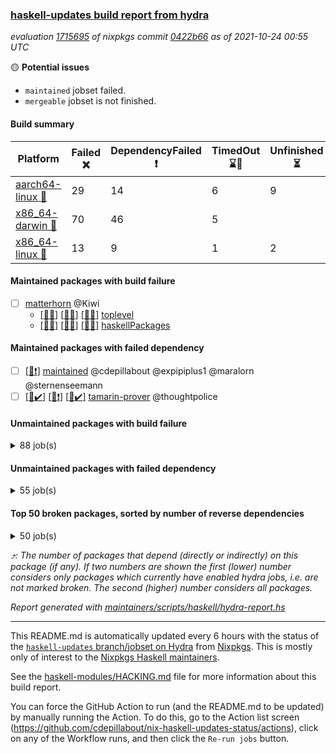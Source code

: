 ### [haskell-updates build report from hydra](https://hydra.nixos.org/jobset/nixpkgs/haskell-updates)
*evaluation [1715695](https://hydra.nixos.org/eval/1715695) of nixpkgs commit [0422b66](https://github.com/NixOS/nixpkgs/commits/0422b663d23ce378323eff26815467c6d6c68540) as of 2021-10-24 00:55 UTC*

:yellow_circle: **Potential issues**
  * `maintained` jobset failed.
  * `mergeable` jobset is not finished.

#### Build summary

 | Platform | Failed :x: | DependencyFailed :heavy_exclamation_mark: | TimedOut :hourglass::no_entry_sign: | Unfinished :hourglass_flowing_sand: | Success :heavy_check_mark: | 
 | --- | --- | --- | --- | --- | --- | 
 | [aarch64-linux :iphone:](https://hydra.nixos.org/eval/1715695?filter=.aarch64-linux) | 29 | 14 | 6 | 9 | 7040 | 
 | [x86_64-darwin :apple:](https://hydra.nixos.org/eval/1715695?filter=.x86_64-darwin) | 70 | 46 | 5 |  | 6931 | 
 | [x86_64-linux :penguin:](https://hydra.nixos.org/eval/1715695?filter=.x86_64-linux) | 13 | 9 | 1 | 2 | 7120 | 
#### Maintained packages with build failure
- [ ] [matterhorn](https://hydra.nixos.org/eval/1715695?filter=matterhorn) @Kiwi
  - [[:iphone::x:]](https://hydra.nixos.org/build/156537792) [[:apple::x:]](https://hydra.nixos.org/build/156535524) [[:penguin::x:]](https://hydra.nixos.org/build/156532480) [toplevel](https://hydra.nixos.org/eval/1715695?filter=matterhorn)
  - [[:iphone::x:]](https://hydra.nixos.org/build/156536821) [[:apple::x:]](https://hydra.nixos.org/build/156532069) [[:penguin::x:]](https://hydra.nixos.org/build/156537816) [haskellPackages](https://hydra.nixos.org/eval/1715695?filter=haskellPackages.matterhorn)
#### Maintained packages with failed dependency
- [ ] [[:penguin::heavy_exclamation_mark:]](https://hydra.nixos.org/build/156558308) [maintained](https://hydra.nixos.org/eval/1715695?filter=maintained) @cdepillabout @expipiplus1 @maralorn @sternenseemann
- [ ] [[:iphone::heavy_check_mark:]](https://hydra.nixos.org/build/156536715) [[:apple::heavy_exclamation_mark:]](https://hydra.nixos.org/build/156534343) [[:penguin::heavy_check_mark:]](https://hydra.nixos.org/build/156530011) [tamarin-prover](https://hydra.nixos.org/eval/1715695?filter=tamarin-prover) @thoughtpolice
#### Unmaintained packages with build failure
<details><summary>88 job(s) </summary>

- [ ] [[:iphone::heavy_check_mark:]](https://hydra.nixos.org/build/156364306) [[:apple::x:]](https://hydra.nixos.org/build/156356971) [[:penguin::heavy_check_mark:]](https://hydra.nixos.org/build/156356859) [haskellPackages.sdp](https://hydra.nixos.org/eval/1715695?filter=haskellPackages.sdp)  :arrow_heading_up: 9 | 9
- [ ] [[:iphone::heavy_check_mark:]](https://hydra.nixos.org/build/156531389) [[:apple::x:]](https://hydra.nixos.org/build/156533011) [[:penguin::heavy_check_mark:]](https://hydra.nixos.org/build/156533668) [haskellPackages.junit-xml](https://hydra.nixos.org/eval/1715695?filter=haskellPackages.junit-xml)  :arrow_heading_up: 7 | 11
- [ ] [[:iphone::heavy_check_mark:]](https://hydra.nixos.org/build/156534170) [[:apple::x:]](https://hydra.nixos.org/build/156531592) [[:penguin::heavy_check_mark:]](https://hydra.nixos.org/build/156536200) [haskellPackages.thyme](https://hydra.nixos.org/eval/1715695?filter=haskellPackages.thyme)  :arrow_heading_up: 6 | 15
- [ ] [[:iphone::x:]](https://hydra.nixos.org/build/156529959) [[:apple::heavy_check_mark:]](https://hydra.nixos.org/build/156529540) [[:penguin::heavy_check_mark:]](https://hydra.nixos.org/build/156531154) [haskellPackages.libBF](https://hydra.nixos.org/eval/1715695?filter=haskellPackages.libBF)  :arrow_heading_up: 4 | 20
- [ ] [[:iphone::heavy_check_mark:]](https://hydra.nixos.org/build/156534436) [[:apple::x:]](https://hydra.nixos.org/build/156527853) [[:penguin::heavy_check_mark:]](https://hydra.nixos.org/build/156530906) [haskellPackages.exinst](https://hydra.nixos.org/eval/1715695?filter=haskellPackages.exinst)  :arrow_heading_up: 4 | 6
- [ ] [[:iphone::x:]](https://hydra.nixos.org/build/156531375) [[:apple::heavy_check_mark:]](https://hydra.nixos.org/build/156536695) [[:penguin::heavy_check_mark:]](https://hydra.nixos.org/build/156535376) [haskellPackages.ptr-poker](https://hydra.nixos.org/eval/1715695?filter=haskellPackages.ptr-poker)  :arrow_heading_up: 3 | 4
- [ ] [[:iphone::heavy_check_mark:]](https://hydra.nixos.org/build/156529680) [[:apple::heavy_check_mark:]](https://hydra.nixos.org/build/156530968) [[:penguin::x:]](https://hydra.nixos.org/build/156529420) [haskellPackages.invertible](https://hydra.nixos.org/eval/1715695?filter=haskellPackages.invertible)  :arrow_heading_up: 2 | 5
- [ ] [[:iphone::x:]](https://hydra.nixos.org/build/156539289) [[:apple::heavy_check_mark:]](https://hydra.nixos.org/build/156538127) [[:penguin::heavy_check_mark:]](https://hydra.nixos.org/build/156535141) [haskellPackages.OrderedBits](https://hydra.nixos.org/eval/1715695?filter=haskellPackages.OrderedBits)  :arrow_heading_up: 1 | 36
- [ ] [[:iphone::x:]](https://hydra.nixos.org/build/156531184) [[:apple::x:]](https://hydra.nixos.org/build/156537391) [[:penguin::x:]](https://hydra.nixos.org/build/156536566) [haskellPackages.extensible](https://hydra.nixos.org/eval/1715695?filter=haskellPackages.extensible)  :arrow_heading_up: 1 | 12
- [ ] [[:iphone::x:]](https://hydra.nixos.org/build/156538188) [[:apple::heavy_check_mark:]](https://hydra.nixos.org/build/156537329) [[:penguin::heavy_check_mark:]](https://hydra.nixos.org/build/156536103) [haskellPackages.type-natural](https://hydra.nixos.org/eval/1715695?filter=haskellPackages.type-natural)  :arrow_heading_up: 1 | 4
- [ ] [[:iphone::x:]](https://hydra.nixos.org/build/155241261) [[:apple::heavy_check_mark:]](https://hydra.nixos.org/build/155726085) [[:penguin::heavy_check_mark:]](https://hydra.nixos.org/build/155238846) [haskellPackages.long-double](https://hydra.nixos.org/eval/1715695?filter=haskellPackages.long-double)  :arrow_heading_up: 1 | 2
- [ ] [[:iphone::x:]](https://hydra.nixos.org/build/155248867) [[:apple::x:]](https://hydra.nixos.org/build/155720190) [[:penguin::heavy_check_mark:]](https://hydra.nixos.org/build/155230089) [haskellPackages.easytensor](https://hydra.nixos.org/eval/1715695?filter=haskellPackages.easytensor)  :arrow_heading_up: 1 | 1
- [ ] [[:iphone::heavy_check_mark:]](https://hydra.nixos.org/build/156535055) [[:apple::x:]](https://hydra.nixos.org/build/156537115) [[:penguin::heavy_check_mark:]](https://hydra.nixos.org/build/156533288) [haskellPackages.gi-gdkx11](https://hydra.nixos.org/eval/1715695?filter=haskellPackages.gi-gdkx11)  :arrow_heading_up: 1 | 1
- [ ] [[:iphone::heavy_check_mark:]](https://hydra.nixos.org/build/155245335) [[:apple::x:]](https://hydra.nixos.org/build/155724324) [[:penguin::heavy_check_mark:]](https://hydra.nixos.org/build/155232135) [haskellPackages.keep-alive](https://hydra.nixos.org/eval/1715695?filter=haskellPackages.keep-alive)  :arrow_heading_up: 1 | 1
- [ ] [[:iphone::x:]](https://hydra.nixos.org/build/156533178) [[:apple::x:]](https://hydra.nixos.org/build/156535474) [[:penguin::x:]](https://hydra.nixos.org/build/156528977) [haskellPackages.libyaml-streamly](https://hydra.nixos.org/eval/1715695?filter=haskellPackages.libyaml-streamly)  :arrow_heading_up: 1 | 1
- [ ] [[:iphone::heavy_check_mark:]](https://hydra.nixos.org/build/156539400) [[:apple::x:]](https://hydra.nixos.org/build/156536240) [[:penguin::heavy_check_mark:]](https://hydra.nixos.org/build/156536254) [haskellPackages.loc](https://hydra.nixos.org/eval/1715695?filter=haskellPackages.loc)  :arrow_heading_up: 1 | 1
- [ ] [[:iphone::x:]](https://hydra.nixos.org/build/155231800) [[:apple::heavy_check_mark:]](https://hydra.nixos.org/build/155720090) [[:penguin::heavy_check_mark:]](https://hydra.nixos.org/build/155246060) [haskellPackages.nlopt-haskell](https://hydra.nixos.org/eval/1715695?filter=haskellPackages.nlopt-haskell)  :arrow_heading_up: 1 | 1
- [ ] [[:iphone::heavy_check_mark:]](https://hydra.nixos.org/build/156536164) [[:apple::x:]](https://hydra.nixos.org/build/156528372) [[:penguin::heavy_check_mark:]](https://hydra.nixos.org/build/156532278) [haskellPackages.opencv](https://hydra.nixos.org/eval/1715695?filter=haskellPackages.opencv)  :arrow_heading_up: 1 | 1
- [ ] [[:iphone::x:]](https://hydra.nixos.org/build/156528527) [[:apple::x:]](https://hydra.nixos.org/build/156534477) [[:penguin::x:]](https://hydra.nixos.org/build/156532216) [haskellPackages.persistent-postgresql-streaming](https://hydra.nixos.org/eval/1715695?filter=haskellPackages.persistent-postgresql-streaming)  :arrow_heading_up: 1 | 1
- [ ] [[:iphone::heavy_check_mark:]](https://hydra.nixos.org/build/156534083) [[:apple::x:]](https://hydra.nixos.org/build/156531277) [[:penguin::heavy_check_mark:]](https://hydra.nixos.org/build/156531846) [haskellPackages.sequence-formats](https://hydra.nixos.org/eval/1715695?filter=haskellPackages.sequence-formats)  :arrow_heading_up: 1 | 1
- [ ] [[:iphone::x:]](https://hydra.nixos.org/build/155229836) [[:apple::heavy_check_mark:]](https://hydra.nixos.org/build/155724945) [[:penguin::heavy_check_mark:]](https://hydra.nixos.org/build/155238806) [haskellPackages.unicode-properties](https://hydra.nixos.org/eval/1715695?filter=haskellPackages.unicode-properties)  :arrow_heading_up: 1 | 1
- [ ] [[:iphone::x:]](https://hydra.nixos.org/build/156536874) [[:apple::heavy_check_mark:]](https://hydra.nixos.org/build/156531595) [[:penguin::heavy_check_mark:]](https://hydra.nixos.org/build/156536750) [haskellPackages.accelerate-llvm](https://hydra.nixos.org/eval/1715695?filter=haskellPackages.accelerate-llvm)  :arrow_heading_up: 0 | 8
- [ ] [[:iphone::x:]](https://hydra.nixos.org/build/155230769) [[:apple::heavy_check_mark:]](https://hydra.nixos.org/build/155721834) [[:penguin::heavy_check_mark:]](https://hydra.nixos.org/build/155235567) [haskellPackages.freetype2](https://hydra.nixos.org/eval/1715695?filter=haskellPackages.freetype2)  :arrow_heading_up: 0 | 7
- [ ] [[:iphone::heavy_check_mark:]](https://hydra.nixos.org/build/156535027) [[:apple::x:]](https://hydra.nixos.org/build/156533375) [[:penguin::heavy_check_mark:]](https://hydra.nixos.org/build/156529159) [haskellPackages.pipes-zlib](https://hydra.nixos.org/eval/1715695?filter=haskellPackages.pipes-zlib)  :arrow_heading_up: 0 | 6
- [ ] [[:iphone::heavy_check_mark:]](https://hydra.nixos.org/build/155237789) [[:apple::x:]](https://hydra.nixos.org/build/155720925) [[:penguin::heavy_check_mark:]](https://hydra.nixos.org/build/155241391) [haskellPackages.hmidi](https://hydra.nixos.org/eval/1715695?filter=haskellPackages.hmidi)  :arrow_heading_up: 0 | 4
- [ ] [[:iphone::heavy_check_mark:]](https://hydra.nixos.org/build/156539727) [[:apple::x:]](https://hydra.nixos.org/build/156529737) [[:penguin::heavy_check_mark:]](https://hydra.nixos.org/build/156536283) [haskellPackages.zip](https://hydra.nixos.org/eval/1715695?filter=haskellPackages.zip)  :arrow_heading_up: 0 | 4
- [ ] [[:iphone::heavy_check_mark:]](https://hydra.nixos.org/build/156535514) [[:apple::x:]](https://hydra.nixos.org/build/156537820) [[:penguin::heavy_check_mark:]](https://hydra.nixos.org/build/156533849) [haskellPackages.caster](https://hydra.nixos.org/eval/1715695?filter=haskellPackages.caster)  :arrow_heading_up: 0 | 2
- [ ] [[:iphone::heavy_check_mark:]](https://hydra.nixos.org/build/156527868) [[:apple::x:]](https://hydra.nixos.org/build/156530356) [[:penguin::heavy_check_mark:]](https://hydra.nixos.org/build/156528626) [haskellPackages.posix-socket](https://hydra.nixos.org/eval/1715695?filter=haskellPackages.posix-socket)  :arrow_heading_up: 0 | 2
- [ ] [[:iphone::x:]](https://hydra.nixos.org/build/156535174) [[:apple::x:]](https://hydra.nixos.org/build/156532061) [[:penguin::heavy_check_mark:]](https://hydra.nixos.org/build/156535762) [haskellPackages.quic](https://hydra.nixos.org/eval/1715695?filter=haskellPackages.quic)  :arrow_heading_up: 0 | 2
- [ ] [[:iphone::heavy_check_mark:]](https://hydra.nixos.org/build/155236516) [[:apple::x:]](https://hydra.nixos.org/build/155723217) [[:penguin::heavy_check_mark:]](https://hydra.nixos.org/build/155231083) [haskellPackages.hamid](https://hydra.nixos.org/eval/1715695?filter=haskellPackages.hamid)  :arrow_heading_up: 0 | 1
- [ ] [[:iphone::heavy_check_mark:]](https://hydra.nixos.org/build/156532649) [[:apple::x:]](https://hydra.nixos.org/build/156528852) [[:penguin::x:]](https://hydra.nixos.org/build/156532028) [haskellPackages.hashes](https://hydra.nixos.org/eval/1715695?filter=haskellPackages.hashes)  :arrow_heading_up: 0 | 1
- [ ] [[:iphone::heavy_check_mark:]](https://hydra.nixos.org/build/156538138) [[:apple::x:]](https://hydra.nixos.org/build/156528726) [[:penguin::heavy_check_mark:]](https://hydra.nixos.org/build/156529675) [haskellPackages.hmatrix-morpheus](https://hydra.nixos.org/eval/1715695?filter=haskellPackages.hmatrix-morpheus)  :arrow_heading_up: 0 | 1
- [ ] [[:iphone::heavy_check_mark:]](https://hydra.nixos.org/build/155245083) [[:apple::x:]](https://hydra.nixos.org/build/155722854) [[:penguin::heavy_check_mark:]](https://hydra.nixos.org/build/155245253) [haskellPackages.huckleberry](https://hydra.nixos.org/eval/1715695?filter=haskellPackages.huckleberry)  :arrow_heading_up: 0 | 1
- [ ] [[:iphone::x:]](https://hydra.nixos.org/build/155233986) [[:apple::heavy_check_mark:]](https://hydra.nixos.org/build/155719926) [[:penguin::heavy_check_mark:]](https://hydra.nixos.org/build/155240530) [haskellPackages.picosat](https://hydra.nixos.org/eval/1715695?filter=haskellPackages.picosat)  :arrow_heading_up: 0 | 1
- [ ] [[:iphone::heavy_check_mark:]](https://hydra.nixos.org/build/155236168) [[:apple::x:]](https://hydra.nixos.org/build/155720658) [[:penguin::heavy_check_mark:]](https://hydra.nixos.org/build/155238665) [haskellPackages.select](https://hydra.nixos.org/eval/1715695?filter=haskellPackages.select)  :arrow_heading_up: 0 | 1
- [ ] [[:iphone::heavy_check_mark:]](https://hydra.nixos.org/build/155244394) [[:apple::x:]](https://hydra.nixos.org/build/155723004) [[:penguin::heavy_check_mark:]](https://hydra.nixos.org/build/155232469) [haskellPackages.sysinfo](https://hydra.nixos.org/eval/1715695?filter=haskellPackages.sysinfo)  :arrow_heading_up: 0 | 1
- [ ] [[:iphone::heavy_check_mark:]](https://hydra.nixos.org/build/155231106) [[:apple::x:]](https://hydra.nixos.org/build/155720128) [[:penguin::heavy_check_mark:]](https://hydra.nixos.org/build/155240274) [haskellPackages.FractalArt](https://hydra.nixos.org/eval/1715695?filter=haskellPackages.FractalArt) 
- [ ] [[:iphone::x:]](https://hydra.nixos.org/build/155232607) [[:apple::heavy_check_mark:]](https://hydra.nixos.org/build/155720246) [[:penguin::heavy_check_mark:]](https://hydra.nixos.org/build/155242641) [haskellPackages.HsASA](https://hydra.nixos.org/eval/1715695?filter=haskellPackages.HsASA) 
- [ ] [[:iphone::heavy_check_mark:]](https://hydra.nixos.org/build/156534616) [[:apple::x:]](https://hydra.nixos.org/build/156529763) [[:penguin::heavy_check_mark:]](https://hydra.nixos.org/build/156528931) [haskellPackages.chiphunk](https://hydra.nixos.org/eval/1715695?filter=haskellPackages.chiphunk) 
- [ ] [[:iphone::x:]](https://hydra.nixos.org/build/156537794) [[:apple::x:]](https://hydra.nixos.org/build/156531012) [[:penguin::x:]](https://hydra.nixos.org/build/156535159) [haskellPackages.core-telemetry](https://hydra.nixos.org/eval/1715695?filter=haskellPackages.core-telemetry) 
- [ ] [[:iphone::heavy_check_mark:]](https://hydra.nixos.org/build/156433372) [[:apple::x:]](https://hydra.nixos.org/build/156433378) [[:penguin::heavy_check_mark:]](https://hydra.nixos.org/build/156433363) [haskellPackages.discount](https://hydra.nixos.org/eval/1715695?filter=haskellPackages.discount) 
- [ ] [[:iphone::heavy_check_mark:]](https://hydra.nixos.org/build/156535685) [[:apple::x:]](https://hydra.nixos.org/build/156534097) [[:penguin::heavy_check_mark:]](https://hydra.nixos.org/build/156538903) [haskellPackages.diskhash](https://hydra.nixos.org/eval/1715695?filter=haskellPackages.diskhash) 
- [ ] [[:iphone::heavy_check_mark:]](https://hydra.nixos.org/build/156360185) [[:apple::x:]](https://hydra.nixos.org/build/156363264) [[:penguin::heavy_check_mark:]](https://hydra.nixos.org/build/156362552) [haskellPackages.epub-tools](https://hydra.nixos.org/eval/1715695?filter=haskellPackages.epub-tools) 
- [ ] [[:iphone::heavy_check_mark:]](https://hydra.nixos.org/build/155232743) [[:apple::x:]](https://hydra.nixos.org/build/155721048) [[:penguin::heavy_check_mark:]](https://hydra.nixos.org/build/155249361) [haskellPackages.float128](https://hydra.nixos.org/eval/1715695?filter=haskellPackages.float128) 
- [ ] [[:iphone::heavy_check_mark:]](https://hydra.nixos.org/build/156530561) [[:apple::x:]](https://hydra.nixos.org/build/156535910) [[:penguin::heavy_check_mark:]](https://hydra.nixos.org/build/156537386) [haskellPackages.fsnotify-conduit](https://hydra.nixos.org/eval/1715695?filter=haskellPackages.fsnotify-conduit) 
- [ ] [[:iphone::heavy_check_mark:]](https://hydra.nixos.org/build/156532426) [[:apple::x:]](https://hydra.nixos.org/build/156533649) [[:penguin::heavy_check_mark:]](https://hydra.nixos.org/build/156530198) [haskellPackages.gerrit](https://hydra.nixos.org/eval/1715695?filter=haskellPackages.gerrit) 
- [ ] [[:iphone::x:]](https://hydra.nixos.org/build/155771016) [[:penguin::heavy_check_mark:]](https://hydra.nixos.org/build/155770604) [haskellPackages.gnome-keyring](https://hydra.nixos.org/eval/1715695?filter=haskellPackages.gnome-keyring) 
- [ ] [[:iphone::heavy_check_mark:]](https://hydra.nixos.org/build/156531134) [[:apple::x:]](https://hydra.nixos.org/build/156535694) [[:penguin::heavy_check_mark:]](https://hydra.nixos.org/build/156535110) [haskellPackages.gtk-traymanager](https://hydra.nixos.org/eval/1715695?filter=haskellPackages.gtk-traymanager) 
- [ ] [[:iphone::heavy_check_mark:]](https://hydra.nixos.org/build/155229660) [[:apple::x:]](https://hydra.nixos.org/build/155719901) [[:penguin::heavy_check_mark:]](https://hydra.nixos.org/build/155246206) [haskellPackages.hid](https://hydra.nixos.org/eval/1715695?filter=haskellPackages.hid) 
- [ ] [[:iphone::heavy_check_mark:]](https://hydra.nixos.org/build/156531019) [[:apple::x:]](https://hydra.nixos.org/build/156539859) [[:penguin::heavy_check_mark:]](https://hydra.nixos.org/build/156529843) [haskellPackages.highlight](https://hydra.nixos.org/eval/1715695?filter=haskellPackages.highlight) 
- [ ] [[:iphone::heavy_check_mark:]](https://hydra.nixos.org/build/156536679) [[:apple::x:]](https://hydra.nixos.org/build/156530476) [[:penguin::heavy_check_mark:]](https://hydra.nixos.org/build/156538472) [haskellPackages.hinotify-conduit](https://hydra.nixos.org/eval/1715695?filter=haskellPackages.hinotify-conduit) 
- [ ] [[:iphone::heavy_check_mark:]](https://hydra.nixos.org/build/156538572) [[:apple::x:]](https://hydra.nixos.org/build/156538259) [[:penguin::heavy_check_mark:]](https://hydra.nixos.org/build/156535240) [haskellPackages.hls-rename-plugin](https://hydra.nixos.org/eval/1715695?filter=haskellPackages.hls-rename-plugin) 
- [ ] [[:iphone::x:]](https://hydra.nixos.org/build/156531414) [[:apple::heavy_check_mark:]](https://hydra.nixos.org/build/156529754) [[:penguin::heavy_check_mark:]](https://hydra.nixos.org/build/156531610) [haskellPackages.hq](https://hydra.nixos.org/eval/1715695?filter=haskellPackages.hq) 
- [ ] [[:iphone::heavy_check_mark:]](https://hydra.nixos.org/build/156536428) [[:apple::x:]](https://hydra.nixos.org/build/156534008) [[:penguin::heavy_check_mark:]](https://hydra.nixos.org/build/156531368) [haskellPackages.hs](https://hydra.nixos.org/eval/1715695?filter=haskellPackages.hs) 
- [ ] [[:iphone::x:]](https://hydra.nixos.org/build/156539936) [[:apple::x:]](https://hydra.nixos.org/build/156539926) [[:penguin::x:]](https://hydra.nixos.org/build/156539913) [haskellPackages.hslua-examples](https://hydra.nixos.org/eval/1715695?filter=haskellPackages.hslua-examples) 
- [ ] [[:iphone::x:]](https://hydra.nixos.org/build/156539905) [[:apple::x:]](https://hydra.nixos.org/build/156539933) [[:penguin::x:]](https://hydra.nixos.org/build/156539924) [haskellPackages.hslua-module-version](https://hydra.nixos.org/eval/1715695?filter=haskellPackages.hslua-module-version) 
- [ ] [[:iphone::heavy_check_mark:]](https://hydra.nixos.org/build/155235791) [[:apple::x:]](https://hydra.nixos.org/build/155719931) [[:penguin::heavy_check_mark:]](https://hydra.nixos.org/build/155229997) [haskellPackages.hsshellscript](https://hydra.nixos.org/eval/1715695?filter=haskellPackages.hsshellscript) 
- [ ] [[:iphone::heavy_check_mark:]](https://hydra.nixos.org/build/155247004) [[:apple::x:]](https://hydra.nixos.org/build/155723438) [[:penguin::heavy_check_mark:]](https://hydra.nixos.org/build/155249534) [haskellPackages.hssourceinfo](https://hydra.nixos.org/eval/1715695?filter=haskellPackages.hssourceinfo) 
- [ ] [idris](https://hydra.nixos.org/eval/1715695?filter=idris) 
  -   [[:penguin::heavy_exclamation_mark:]](https://hydra.nixos.org/build/156534289) [toplevel](https://hydra.nixos.org/eval/1715695?filter=idris)
  - [[:iphone::x:]](https://hydra.nixos.org/build/156532041) [[:apple::x:]](https://hydra.nixos.org/build/156538466) [[:penguin::x:]](https://hydra.nixos.org/build/156531044) [haskellPackages](https://hydra.nixos.org/eval/1715695?filter=haskellPackages.idris)
- [ ] [[:iphone::heavy_check_mark:]](https://hydra.nixos.org/build/156537316) [[:apple::x:]](https://hydra.nixos.org/build/156539846) [[:penguin::heavy_check_mark:]](https://hydra.nixos.org/build/156533893) [haskellPackages.ipcvar](https://hydra.nixos.org/eval/1715695?filter=haskellPackages.ipcvar) 
- [ ] [[:iphone::heavy_check_mark:]](https://hydra.nixos.org/build/155233282) [[:apple::x:]](https://hydra.nixos.org/build/155725331) [[:penguin::heavy_check_mark:]](https://hydra.nixos.org/build/155231040) [haskellPackages.linux-framebuffer](https://hydra.nixos.org/eval/1715695?filter=haskellPackages.linux-framebuffer) 
- [ ] [[:iphone::heavy_check_mark:]](https://hydra.nixos.org/build/156536257) [[:apple::x:]](https://hydra.nixos.org/build/156532110) [[:penguin::heavy_check_mark:]](https://hydra.nixos.org/build/156534131) [haskellPackages.mediawiki2latex](https://hydra.nixos.org/eval/1715695?filter=haskellPackages.mediawiki2latex) 
- [ ] [[:iphone::heavy_check_mark:]](https://hydra.nixos.org/build/156532941) [[:apple::x:]](https://hydra.nixos.org/build/156529406) [[:penguin::heavy_check_mark:]](https://hydra.nixos.org/build/156536517) [haskellPackages.mercury-api](https://hydra.nixos.org/eval/1715695?filter=haskellPackages.mercury-api) 
- [ ] [[:iphone::heavy_check_mark:]](https://hydra.nixos.org/build/156534310) [[:apple::x:]](https://hydra.nixos.org/build/156530219) [[:penguin::heavy_check_mark:]](https://hydra.nixos.org/build/156539036) [haskellPackages.nano-cryptr](https://hydra.nixos.org/eval/1715695?filter=haskellPackages.nano-cryptr) 
- [ ] [[:iphone::heavy_check_mark:]](https://hydra.nixos.org/build/156538777) [[:apple::x:]](https://hydra.nixos.org/build/156532357) [[:penguin::heavy_check_mark:]](https://hydra.nixos.org/build/156529569) [haskellPackages.persistent-pagination](https://hydra.nixos.org/eval/1715695?filter=haskellPackages.persistent-pagination) 
- [ ] [[:iphone::heavy_check_mark:]](https://hydra.nixos.org/build/156538785) [[:apple::x:]](https://hydra.nixos.org/build/156535660) [[:penguin::heavy_check_mark:]](https://hydra.nixos.org/build/156528356) [haskellPackages.ping-wrapper](https://hydra.nixos.org/eval/1715695?filter=haskellPackages.ping-wrapper) 
- [ ] [[:iphone::x:]](https://hydra.nixos.org/build/155241477) [[:apple::heavy_check_mark:]](https://hydra.nixos.org/build/155725915) [[:penguin::heavy_check_mark:]](https://hydra.nixos.org/build/155247469) [haskellPackages.poker](https://hydra.nixos.org/eval/1715695?filter=haskellPackages.poker) 
- [ ] [[:iphone::x:]](https://hydra.nixos.org/build/156527960) [[:apple::x:]](https://hydra.nixos.org/build/156531096) [[:penguin::x:]](https://hydra.nixos.org/build/156535066) [haskellPackages.poker-base](https://hydra.nixos.org/eval/1715695?filter=haskellPackages.poker-base) 
- [ ] [[:iphone::heavy_check_mark:]](https://hydra.nixos.org/build/155233786) [[:apple::x:]](https://hydra.nixos.org/build/155724918) [[:penguin::heavy_check_mark:]](https://hydra.nixos.org/build/155238677) [haskellPackages.posix-timer](https://hydra.nixos.org/eval/1715695?filter=haskellPackages.posix-timer) 
- [ ] [[:iphone::x:]](https://hydra.nixos.org/build/156535115) [[:apple::heavy_check_mark:]](https://hydra.nixos.org/build/156533642) [[:penguin::heavy_check_mark:]](https://hydra.nixos.org/build/156533817) [haskellPackages.powerqueue-distributed](https://hydra.nixos.org/eval/1715695?filter=haskellPackages.powerqueue-distributed) 
- [ ] [[:iphone::heavy_check_mark:]](https://hydra.nixos.org/build/156529115) [[:apple::x:]](https://hydra.nixos.org/build/156536997) [[:penguin::heavy_check_mark:]](https://hydra.nixos.org/build/156535701) [haskellPackages.procex](https://hydra.nixos.org/eval/1715695?filter=haskellPackages.procex) 
- [ ] [[:iphone::heavy_check_mark:]](https://hydra.nixos.org/build/155230989) [[:apple::x:]](https://hydra.nixos.org/build/155721394) [[:penguin::heavy_check_mark:]](https://hydra.nixos.org/build/155234833) [haskellPackages.pthread](https://hydra.nixos.org/eval/1715695?filter=haskellPackages.pthread) 
- [ ] [[:iphone::x:]](https://hydra.nixos.org/build/156531805) [[:apple::x:]](https://hydra.nixos.org/build/156531032) [[:penguin::x:]](https://hydra.nixos.org/build/156531568) [haskellPackages.rest-rewrite](https://hydra.nixos.org/eval/1715695?filter=haskellPackages.rest-rewrite) 
- [ ] [[:iphone::heavy_check_mark:]](https://hydra.nixos.org/build/156536357) [[:apple::x:]](https://hydra.nixos.org/build/156530352) [[:penguin::heavy_check_mark:]](https://hydra.nixos.org/build/156538526) [haskellPackages.sandwich-webdriver](https://hydra.nixos.org/eval/1715695?filter=haskellPackages.sandwich-webdriver) 
- [ ] [[:iphone::heavy_check_mark:]](https://hydra.nixos.org/build/155770493) [[:apple::x:]](https://hydra.nixos.org/build/155719410) [[:penguin::heavy_check_mark:]](https://hydra.nixos.org/build/155771015) [haskellPackages.sfml-audio](https://hydra.nixos.org/eval/1715695?filter=haskellPackages.sfml-audio) 
- [ ] [[:iphone::heavy_check_mark:]](https://hydra.nixos.org/build/155230625) [[:apple::x:]](https://hydra.nixos.org/build/155723961) [[:penguin::heavy_check_mark:]](https://hydra.nixos.org/build/155230935) [haskellPackages.shared-memory](https://hydra.nixos.org/eval/1715695?filter=haskellPackages.shared-memory) 
- [ ] [[:iphone::heavy_check_mark:]](https://hydra.nixos.org/build/155240759) [[:apple::x:]](https://hydra.nixos.org/build/155725865) [[:penguin::heavy_check_mark:]](https://hydra.nixos.org/build/155249292) [haskellPackages.shortbytestring](https://hydra.nixos.org/eval/1715695?filter=haskellPackages.shortbytestring) 
- [ ] [[:iphone::heavy_check_mark:]](https://hydra.nixos.org/build/156536850) [[:apple::x:]](https://hydra.nixos.org/build/156538452) [[:penguin::heavy_check_mark:]](https://hydra.nixos.org/build/156529641) [haskellPackages.tailfile-hinotify](https://hydra.nixos.org/eval/1715695?filter=haskellPackages.tailfile-hinotify) 
- [ ] [[:iphone::x:]](https://hydra.nixos.org/build/156530439) [[:apple::x:]](https://hydra.nixos.org/build/156535840) [[:penguin::x:]](https://hydra.nixos.org/build/156530304) [haskellPackages.telega](https://hydra.nixos.org/eval/1715695?filter=haskellPackages.telega) 
- [ ] [[:iphone::heavy_check_mark:]](https://hydra.nixos.org/build/156537260) [[:apple::x:]](https://hydra.nixos.org/build/156529456) [[:penguin::heavy_check_mark:]](https://hydra.nixos.org/build/156534708) [haskellPackages.ticker](https://hydra.nixos.org/eval/1715695?filter=haskellPackages.ticker) 
- [ ] [[:iphone::x:]](https://hydra.nixos.org/build/155238689) [[:apple::heavy_check_mark:]](https://hydra.nixos.org/build/155724075) [[:penguin::heavy_check_mark:]](https://hydra.nixos.org/build/155241833) [haskellPackages.wiringPi](https://hydra.nixos.org/eval/1715695?filter=haskellPackages.wiringPi) 
- [ ] [[:iphone::heavy_check_mark:]](https://hydra.nixos.org/build/155244663) [[:apple::x:]](https://hydra.nixos.org/build/155720934) [[:penguin::heavy_check_mark:]](https://hydra.nixos.org/build/155245674) [tests.haskell.writers](https://hydra.nixos.org/eval/1715695?filter=tests.haskell.writers) 
- [ ] [[:iphone::heavy_check_mark:]](https://hydra.nixos.org/build/155246530) [[:apple::x:]](https://hydra.nixos.org/build/155719899) [[:penguin::heavy_check_mark:]](https://hydra.nixos.org/build/155248899) [haskellPackages.xmonad-utils](https://hydra.nixos.org/eval/1715695?filter=haskellPackages.xmonad-utils) 
- [ ] [[:iphone::heavy_check_mark:]](https://hydra.nixos.org/build/155240129) [[:apple::x:]](https://hydra.nixos.org/build/155724659) [[:penguin::heavy_check_mark:]](https://hydra.nixos.org/build/155247219) [haskellPackages.yoga](https://hydra.nixos.org/eval/1715695?filter=haskellPackages.yoga) 
- [ ] [[:iphone::heavy_check_mark:]](https://hydra.nixos.org/build/155236348) [[:apple::x:]](https://hydra.nixos.org/build/155722728) [[:penguin::heavy_check_mark:]](https://hydra.nixos.org/build/155238533) [haskellPackages.zot](https://hydra.nixos.org/eval/1715695?filter=haskellPackages.zot) 
- [ ] [[:iphone::heavy_check_mark:]](https://hydra.nixos.org/build/155238637) [[:apple::x:]](https://hydra.nixos.org/build/155721003) [[:penguin::heavy_check_mark:]](https://hydra.nixos.org/build/155246598) [haskellPackages.zxcvbn-c](https://hydra.nixos.org/eval/1715695?filter=haskellPackages.zxcvbn-c) 
</details>

#### Unmaintained packages with failed dependency
<details><summary>55 job(s) </summary>

- [ ] [[:iphone::heavy_check_mark:]](https://hydra.nixos.org/build/156536420) [[:apple::heavy_exclamation_mark:]](https://hydra.nixos.org/build/156529744) [[:penguin::heavy_check_mark:]](https://hydra.nixos.org/build/156534938) [haskellPackages.gi-javascriptcore](https://hydra.nixos.org/eval/1715695?filter=haskellPackages.gi-javascriptcore)  :arrow_heading_up: 7 | 18
- [ ] [[:iphone::heavy_check_mark:]](https://hydra.nixos.org/build/156537065) [[:apple::heavy_exclamation_mark:]](https://hydra.nixos.org/build/156532912) [[:penguin::heavy_check_mark:]](https://hydra.nixos.org/build/156539836) [haskellPackages.pretty-diff](https://hydra.nixos.org/eval/1715695?filter=haskellPackages.pretty-diff)  :arrow_heading_up: 6 | 14
- [ ] [[:iphone::heavy_check_mark:]](https://hydra.nixos.org/build/156537646) [[:apple::heavy_exclamation_mark:]](https://hydra.nixos.org/build/156536536) [[:penguin::heavy_check_mark:]](https://hydra.nixos.org/build/156531853) [haskellPackages.gi-webkit2](https://hydra.nixos.org/eval/1715695?filter=haskellPackages.gi-webkit2)  :arrow_heading_up: 5 | 14
- [ ] [[:iphone::heavy_check_mark:]](https://hydra.nixos.org/build/156527936) [[:apple::heavy_exclamation_mark:]](https://hydra.nixos.org/build/156532108) [[:penguin::heavy_check_mark:]](https://hydra.nixos.org/build/156533130) [haskellPackages.nri-prelude](https://hydra.nixos.org/eval/1715695?filter=haskellPackages.nri-prelude)  :arrow_heading_up: 5 | 8
- [ ] [[:iphone::heavy_check_mark:]](https://hydra.nixos.org/build/156534959) [[:apple::heavy_exclamation_mark:]](https://hydra.nixos.org/build/156535251) [[:penguin::heavy_check_mark:]](https://hydra.nixos.org/build/156534092) [haskellPackages.nri-env-parser](https://hydra.nixos.org/eval/1715695?filter=haskellPackages.nri-env-parser)  :arrow_heading_up: 4 | 7
- [ ] [[:apple::heavy_exclamation_mark:]](https://hydra.nixos.org/build/156535258) [[:penguin::heavy_check_mark:]](https://hydra.nixos.org/build/156529202) [haskellPackages.sbv](https://hydra.nixos.org/eval/1715695?filter=haskellPackages.sbv)  :arrow_heading_up: 3 | 12
- [ ] [[:iphone::heavy_check_mark:]](https://hydra.nixos.org/build/156536908) [[:apple::heavy_exclamation_mark:]](https://hydra.nixos.org/build/156533413) [[:penguin::heavy_check_mark:]](https://hydra.nixos.org/build/156539259) [haskellPackages.nri-observability](https://hydra.nixos.org/eval/1715695?filter=haskellPackages.nri-observability)  :arrow_heading_up: 3 | 5
- [ ] [[:iphone::heavy_exclamation_mark:]](https://hydra.nixos.org/build/156536168) [[:apple::heavy_check_mark:]](https://hydra.nixos.org/build/156534829) [[:penguin::heavy_check_mark:]](https://hydra.nixos.org/build/156533959) [haskellPackages.jsonifier](https://hydra.nixos.org/eval/1715695?filter=haskellPackages.jsonifier)  :arrow_heading_up: 2 | 2
- [ ] [[:iphone::heavy_check_mark:]](https://hydra.nixos.org/build/156363506) [[:apple::heavy_exclamation_mark:]](https://hydra.nixos.org/build/156360726) [[:penguin::heavy_check_mark:]](https://hydra.nixos.org/build/156361542) [haskellPackages.sdp-io](https://hydra.nixos.org/eval/1715695?filter=haskellPackages.sdp-io)  :arrow_heading_up: 2 | 2
- [ ] [[:iphone::heavy_exclamation_mark:]](https://hydra.nixos.org/build/156538895) [[:apple::heavy_exclamation_mark:]](https://hydra.nixos.org/build/156537959) [[:penguin::heavy_exclamation_mark:]](https://hydra.nixos.org/build/156533780) [haskellPackages.hbro](https://hydra.nixos.org/eval/1715695?filter=haskellPackages.hbro)  :arrow_heading_up: 1 | 1
- [ ] [[:iphone::heavy_check_mark:]](https://hydra.nixos.org/build/156537325) [[:apple::heavy_exclamation_mark:]](https://hydra.nixos.org/build/156534145) [[:penguin::heavy_check_mark:]](https://hydra.nixos.org/build/156537610) [haskellPackages.nri-redis](https://hydra.nixos.org/eval/1715695?filter=haskellPackages.nri-redis)  :arrow_heading_up: 1 | 1
- [ ] [[:iphone::heavy_exclamation_mark:]](https://hydra.nixos.org/build/156535575) [[:apple::heavy_check_mark:]](https://hydra.nixos.org/build/156538290) [[:penguin::heavy_check_mark:]](https://hydra.nixos.org/build/156538249) [haskellPackages.opentelemetry-extra](https://hydra.nixos.org/eval/1715695?filter=haskellPackages.opentelemetry-extra)  :arrow_heading_up: 1 | 1
- [ ] [[:iphone::heavy_check_mark:]](https://hydra.nixos.org/build/156534448) [[:apple::heavy_exclamation_mark:]](https://hydra.nixos.org/build/156536513) [[:penguin::heavy_check_mark:]](https://hydra.nixos.org/build/156538901) [haskellPackages.orgmode-parse](https://hydra.nixos.org/eval/1715695?filter=haskellPackages.orgmode-parse)  :arrow_heading_up: 1 | 1
- [ ] [[:iphone::heavy_check_mark:]](https://hydra.nixos.org/build/156531737) [[:apple::heavy_exclamation_mark:]](https://hydra.nixos.org/build/156527937) [[:penguin::heavy_check_mark:]](https://hydra.nixos.org/build/156532437) [haskellPackages.sdp-hashable](https://hydra.nixos.org/eval/1715695?filter=haskellPackages.sdp-hashable)  :arrow_heading_up: 1 | 1
- [ ] [[:iphone::heavy_exclamation_mark:]](https://hydra.nixos.org/build/156538128) [[:apple::heavy_check_mark:]](https://hydra.nixos.org/build/156534157) [[:penguin::heavy_check_mark:]](https://hydra.nixos.org/build/156531873) [haskellPackages.PrimitiveArray](https://hydra.nixos.org/eval/1715695?filter=haskellPackages.PrimitiveArray)  :arrow_heading_up: 0 | 35
- [ ] [[:iphone::heavy_exclamation_mark:]](https://hydra.nixos.org/build/156528346) [[:apple::heavy_check_mark:]](https://hydra.nixos.org/build/156538114) [[:penguin::heavy_check_mark:]](https://hydra.nixos.org/build/156529366) [haskellPackages.sized](https://hydra.nixos.org/eval/1715695?filter=haskellPackages.sized)  :arrow_heading_up: 0 | 2
- [ ] [[:apple::heavy_exclamation_mark:]](https://hydra.nixos.org/build/156539884) [[:penguin::heavy_check_mark:]](https://hydra.nixos.org/build/156532055) [haskellPackages.crackNum](https://hydra.nixos.org/eval/1715695?filter=haskellPackages.crackNum)  :arrow_heading_up: 0 | 1
- [ ] [[:iphone::heavy_check_mark:]](https://hydra.nixos.org/build/156529964) [[:apple::heavy_check_mark:]](https://hydra.nixos.org/build/156532143) [[:penguin::heavy_exclamation_mark:]](https://hydra.nixos.org/build/156538021) [haskellPackages.invertible-hxt](https://hydra.nixos.org/eval/1715695?filter=haskellPackages.invertible-hxt)  :arrow_heading_up: 0 | 1
- [ ] [[:iphone::heavy_check_mark:]](https://hydra.nixos.org/build/156530838) [[:apple::heavy_exclamation_mark:]](https://hydra.nixos.org/build/156530987) [[:penguin::heavy_check_mark:]](https://hydra.nixos.org/build/156527969) [haskellPackages.keenser](https://hydra.nixos.org/eval/1715695?filter=haskellPackages.keenser)  :arrow_heading_up: 0 | 1
- [ ] [[:apple::heavy_exclamation_mark:]](https://hydra.nixos.org/build/156530556) [[:penguin::heavy_check_mark:]](https://hydra.nixos.org/build/156538064) [haskellPackages.verifiable-expressions](https://hydra.nixos.org/eval/1715695?filter=haskellPackages.verifiable-expressions)  :arrow_heading_up: 0 | 1
- [ ] [[:iphone::heavy_check_mark:]](https://hydra.nixos.org/build/156535179) [[:apple::heavy_exclamation_mark:]](https://hydra.nixos.org/build/156538534) [[:penguin::heavy_check_mark:]](https://hydra.nixos.org/build/156537800) [haskellPackages.antiope-es](https://hydra.nixos.org/eval/1715695?filter=haskellPackages.antiope-es) 
- [ ] [[:iphone::heavy_exclamation_mark:]](https://hydra.nixos.org/build/155238254) [[:apple::heavy_exclamation_mark:]](https://hydra.nixos.org/build/155720202) [[:penguin::heavy_check_mark:]](https://hydra.nixos.org/build/155242381) [haskellPackages.easytensor-vulkan](https://hydra.nixos.org/eval/1715695?filter=haskellPackages.easytensor-vulkan) 
- [ ] [[:iphone::heavy_exclamation_mark:]](https://hydra.nixos.org/build/156532288) [[:apple::heavy_exclamation_mark:]](https://hydra.nixos.org/build/156529233) [[:penguin::heavy_exclamation_mark:]](https://hydra.nixos.org/build/156532456) [haskellPackages.envy-extensible](https://hydra.nixos.org/eval/1715695?filter=haskellPackages.envy-extensible) 
- [ ] [[:iphone::heavy_exclamation_mark:]](https://hydra.nixos.org/build/156530983) [[:apple::heavy_exclamation_mark:]](https://hydra.nixos.org/build/156532369) [[:penguin::heavy_exclamation_mark:]](https://hydra.nixos.org/build/156532899) [haskellPackages.esqueleto-streaming](https://hydra.nixos.org/eval/1715695?filter=haskellPackages.esqueleto-streaming) 
- [ ] [[:iphone::heavy_check_mark:]](https://hydra.nixos.org/build/156529933) [[:apple::heavy_exclamation_mark:]](https://hydra.nixos.org/build/156530848) [[:penguin::heavy_check_mark:]](https://hydra.nixos.org/build/156536309) [haskellPackages.exinst-aeson](https://hydra.nixos.org/eval/1715695?filter=haskellPackages.exinst-aeson) 
- [ ] [[:iphone::heavy_check_mark:]](https://hydra.nixos.org/build/156531566) [[:apple::heavy_exclamation_mark:]](https://hydra.nixos.org/build/156531495) [[:penguin::heavy_check_mark:]](https://hydra.nixos.org/build/156536808) [haskellPackages.exinst-bytes](https://hydra.nixos.org/eval/1715695?filter=haskellPackages.exinst-bytes) 
- [ ] [[:iphone::heavy_check_mark:]](https://hydra.nixos.org/build/156536718) [[:apple::heavy_exclamation_mark:]](https://hydra.nixos.org/build/156538135) [[:penguin::heavy_check_mark:]](https://hydra.nixos.org/build/156531511) [haskellPackages.exinst-cereal](https://hydra.nixos.org/eval/1715695?filter=haskellPackages.exinst-cereal) 
- [ ] [[:iphone::heavy_check_mark:]](https://hydra.nixos.org/build/156528542) [[:apple::heavy_exclamation_mark:]](https://hydra.nixos.org/build/156534346) [[:penguin::heavy_check_mark:]](https://hydra.nixos.org/build/156530001) [haskellPackages.exinst-serialise](https://hydra.nixos.org/eval/1715695?filter=haskellPackages.exinst-serialise) 
- [ ] [[:iphone::heavy_check_mark:]](https://hydra.nixos.org/build/156537565) [[:apple::heavy_exclamation_mark:]](https://hydra.nixos.org/build/156528315) [[:penguin::heavy_check_mark:]](https://hydra.nixos.org/build/156535574) [haskellPackages.fastparser](https://hydra.nixos.org/eval/1715695?filter=haskellPackages.fastparser) 
- [ ] [[:iphone::heavy_check_mark:]](https://hydra.nixos.org/build/156538527) [[:apple::heavy_exclamation_mark:]](https://hydra.nixos.org/build/156532609) [[:penguin::heavy_check_mark:]](https://hydra.nixos.org/build/156535695) [haskellPackages.gi-webkit2webextension](https://hydra.nixos.org/eval/1715695?filter=haskellPackages.gi-webkit2webextension) 
- [ ] [[:iphone::heavy_exclamation_mark:]](https://hydra.nixos.org/build/156537621) [[:apple::heavy_exclamation_mark:]](https://hydra.nixos.org/build/156535818) [[:penguin::heavy_exclamation_mark:]](https://hydra.nixos.org/build/156532345) [haskellPackages.hbro-contrib](https://hydra.nixos.org/eval/1715695?filter=haskellPackages.hbro-contrib) 
- [ ] [[:apple::heavy_exclamation_mark:]](https://hydra.nixos.org/build/156528640) [[:penguin::heavy_check_mark:]](https://hydra.nixos.org/build/156538549) [haskellPackages.hevm](https://hydra.nixos.org/eval/1715695?filter=haskellPackages.hevm) 
- [ ] [[:iphone::heavy_exclamation_mark:]](https://hydra.nixos.org/build/156361342) [[:apple::heavy_check_mark:]](https://hydra.nixos.org/build/156364698) [[:penguin::heavy_check_mark:]](https://hydra.nixos.org/build/156358080) [haskellPackages.hmatrix-nlopt](https://hydra.nixos.org/eval/1715695?filter=haskellPackages.hmatrix-nlopt) 
- [ ] [[:apple::heavy_exclamation_mark:]](https://hydra.nixos.org/build/156535194) [[:penguin::heavy_check_mark:]](https://hydra.nixos.org/build/156529624) [haskellPackages.linearEqSolver](https://hydra.nixos.org/eval/1715695?filter=haskellPackages.linearEqSolver) 
- [ ] [[:iphone::heavy_check_mark:]](https://hydra.nixos.org/build/156535207) [[:apple::heavy_exclamation_mark:]](https://hydra.nixos.org/build/156534943) [[:penguin::heavy_check_mark:]](https://hydra.nixos.org/build/156531895) [haskellPackages.nri-http](https://hydra.nixos.org/eval/1715695?filter=haskellPackages.nri-http) 
- [ ] [[:iphone::heavy_check_mark:]](https://hydra.nixos.org/build/156535320) [[:apple::heavy_exclamation_mark:]](https://hydra.nixos.org/build/156539001) [[:penguin::heavy_check_mark:]](https://hydra.nixos.org/build/156531842) [haskellPackages.nri-test-encoding](https://hydra.nixos.org/eval/1715695?filter=haskellPackages.nri-test-encoding) 
- [ ] [[:iphone::heavy_check_mark:]](https://hydra.nixos.org/build/156532596) [[:apple::heavy_exclamation_mark:]](https://hydra.nixos.org/build/156529433) [[:penguin::heavy_check_mark:]](https://hydra.nixos.org/build/156529672) [haskellPackages.opencv-extra](https://hydra.nixos.org/eval/1715695?filter=haskellPackages.opencv-extra) 
- [ ] [[:iphone::heavy_exclamation_mark:]](https://hydra.nixos.org/build/156538894) [[:apple::heavy_check_mark:]](https://hydra.nixos.org/build/156538771) [[:penguin::heavy_check_mark:]](https://hydra.nixos.org/build/156528319) [haskellPackages.opentelemetry-lightstep](https://hydra.nixos.org/eval/1715695?filter=haskellPackages.opentelemetry-lightstep) 
- [ ] [[:iphone::heavy_check_mark:]](https://hydra.nixos.org/build/156531759) [[:apple::heavy_exclamation_mark:]](https://hydra.nixos.org/build/156533621) [[:penguin::heavy_check_mark:]](https://hydra.nixos.org/build/156532579) [haskellPackages.orgstat](https://hydra.nixos.org/eval/1715695?filter=haskellPackages.orgstat) 
- [ ] [[:iphone::heavy_check_mark:]](https://hydra.nixos.org/build/156534702) [[:apple::heavy_exclamation_mark:]](https://hydra.nixos.org/build/156534223) [[:penguin::heavy_check_mark:]](https://hydra.nixos.org/build/156530209) [haskellPackages.postgresql-replicant](https://hydra.nixos.org/eval/1715695?filter=haskellPackages.postgresql-replicant) 
- [ ] [[:iphone::heavy_exclamation_mark:]](https://hydra.nixos.org/build/155244308) [[:apple::heavy_check_mark:]](https://hydra.nixos.org/build/155722763) [[:penguin::heavy_check_mark:]](https://hydra.nixos.org/build/155233504) [haskellPackages.rounded](https://hydra.nixos.org/eval/1715695?filter=haskellPackages.rounded) 
- [ ] [[:iphone::heavy_check_mark:]](https://hydra.nixos.org/build/156533239) [[:apple::heavy_exclamation_mark:]](https://hydra.nixos.org/build/156538057) [[:penguin::heavy_check_mark:]](https://hydra.nixos.org/build/156538086) [haskellPackages.scan-metadata](https://hydra.nixos.org/eval/1715695?filter=haskellPackages.scan-metadata) 
- [ ] [[:iphone::heavy_check_mark:]](https://hydra.nixos.org/build/156360950) [[:apple::heavy_exclamation_mark:]](https://hydra.nixos.org/build/156359216) [[:penguin::heavy_check_mark:]](https://hydra.nixos.org/build/156357002) [haskellPackages.sdp-binary](https://hydra.nixos.org/eval/1715695?filter=haskellPackages.sdp-binary) 
- [ ] [[:iphone::heavy_check_mark:]](https://hydra.nixos.org/build/156364180) [[:apple::heavy_exclamation_mark:]](https://hydra.nixos.org/build/156358397) [[:penguin::heavy_check_mark:]](https://hydra.nixos.org/build/156363656) [haskellPackages.sdp-deepseq](https://hydra.nixos.org/eval/1715695?filter=haskellPackages.sdp-deepseq) 
- [ ] [[:iphone::heavy_check_mark:]](https://hydra.nixos.org/build/156537632) [[:apple::heavy_exclamation_mark:]](https://hydra.nixos.org/build/156530313) [[:penguin::heavy_check_mark:]](https://hydra.nixos.org/build/156536688) [haskellPackages.sdp-quickcheck](https://hydra.nixos.org/eval/1715695?filter=haskellPackages.sdp-quickcheck) 
- [ ] [[:iphone::heavy_check_mark:]](https://hydra.nixos.org/build/156534098) [[:apple::heavy_exclamation_mark:]](https://hydra.nixos.org/build/156528367) [[:penguin::heavy_check_mark:]](https://hydra.nixos.org/build/156532289) [haskellPackages.sdp4bytestring](https://hydra.nixos.org/eval/1715695?filter=haskellPackages.sdp4bytestring) 
- [ ] [[:iphone::heavy_check_mark:]](https://hydra.nixos.org/build/156535413) [[:apple::heavy_exclamation_mark:]](https://hydra.nixos.org/build/156531573) [[:penguin::heavy_check_mark:]](https://hydra.nixos.org/build/156536571) [haskellPackages.sdp4text](https://hydra.nixos.org/eval/1715695?filter=haskellPackages.sdp4text) 
- [ ] [[:iphone::heavy_check_mark:]](https://hydra.nixos.org/build/156531188) [[:apple::heavy_exclamation_mark:]](https://hydra.nixos.org/build/156532567) [[:penguin::heavy_check_mark:]](https://hydra.nixos.org/build/156538506) [haskellPackages.sdp4unordered](https://hydra.nixos.org/eval/1715695?filter=haskellPackages.sdp4unordered) 
- [ ] [[:iphone::heavy_check_mark:]](https://hydra.nixos.org/build/156533098) [[:apple::heavy_exclamation_mark:]](https://hydra.nixos.org/build/156534944) [[:penguin::heavy_check_mark:]](https://hydra.nixos.org/build/156527998) [haskellPackages.sdp4vector](https://hydra.nixos.org/eval/1715695?filter=haskellPackages.sdp4vector) 
- [ ] [[:iphone::heavy_check_mark:]](https://hydra.nixos.org/build/156532247) [[:apple::heavy_exclamation_mark:]](https://hydra.nixos.org/build/156533724) [[:penguin::heavy_check_mark:]](https://hydra.nixos.org/build/156536316) [haskellPackages.sequenceTools](https://hydra.nixos.org/eval/1715695?filter=haskellPackages.sequenceTools) 
- [ ] [[:iphone::heavy_check_mark:]](https://hydra.nixos.org/build/156533563) [[:apple::heavy_exclamation_mark:]](https://hydra.nixos.org/build/156527980) [[:penguin::heavy_check_mark:]](https://hydra.nixos.org/build/156538287) [haskellPackages.tasty-test-reporter](https://hydra.nixos.org/eval/1715695?filter=haskellPackages.tasty-test-reporter) 
- [ ] [[:iphone::heavy_exclamation_mark:]](https://hydra.nixos.org/build/155250509) [[:apple::heavy_check_mark:]](https://hydra.nixos.org/build/155725172) [[:penguin::heavy_check_mark:]](https://hydra.nixos.org/build/155236489) [haskellPackages.unicode-names](https://hydra.nixos.org/eval/1715695?filter=haskellPackages.unicode-names) 
- [ ] [[:iphone::heavy_check_mark:]](https://hydra.nixos.org/build/156532887) [[:apple::heavy_check_mark:]](https://hydra.nixos.org/build/156535173) [[:penguin::heavy_exclamation_mark:]](https://hydra.nixos.org/build/156530193) [haskellPackages.web-inv-route](https://hydra.nixos.org/eval/1715695?filter=haskellPackages.web-inv-route) 
- [ ] [[:iphone::heavy_check_mark:]](https://hydra.nixos.org/build/155234290) [[:apple::heavy_exclamation_mark:]](https://hydra.nixos.org/build/155720340) [[:penguin::heavy_check_mark:]](https://hydra.nixos.org/build/155249420) [haskellPackages.xbattbar](https://hydra.nixos.org/eval/1715695?filter=haskellPackages.xbattbar) 
- [ ] [[:iphone::heavy_exclamation_mark:]](https://hydra.nixos.org/build/156536584) [[:apple::heavy_exclamation_mark:]](https://hydra.nixos.org/build/156530287) [[:penguin::heavy_exclamation_mark:]](https://hydra.nixos.org/build/156528013) [haskellPackages.yaml-streamly](https://hydra.nixos.org/eval/1715695?filter=haskellPackages.yaml-streamly) 
</details>

#### Top 50 broken packages, sorted by number of reverse dependencies
<details><summary>50 job(s) </summary>

[haskell98](https://packdeps.haskellers.com/reverse/haskell98) :arrow_heading_up: 153  
[enumerator](https://packdeps.haskellers.com/reverse/enumerator) :arrow_heading_up: 56  
[derive](https://packdeps.haskellers.com/reverse/derive) :arrow_heading_up: 48  
[contiguous](https://packdeps.haskellers.com/reverse/contiguous) :arrow_heading_up: 46  
[MonadCatchIO-transformers](https://packdeps.haskellers.com/reverse/MonadCatchIO-transformers) :arrow_heading_up: 41  
[parseargs](https://packdeps.haskellers.com/reverse/parseargs) :arrow_heading_up: 41  
[bytesmith](https://packdeps.haskellers.com/reverse/bytesmith) :arrow_heading_up: 36  
[data-lens](https://packdeps.haskellers.com/reverse/data-lens) :arrow_heading_up: 34  
[distributed-process](https://packdeps.haskellers.com/reverse/distributed-process) :arrow_heading_up: 30  
[iteratee](https://packdeps.haskellers.com/reverse/iteratee) :arrow_heading_up: 29  
[jmacro](https://packdeps.haskellers.com/reverse/jmacro) :arrow_heading_up: 29  
[ip](https://packdeps.haskellers.com/reverse/ip) :arrow_heading_up: 26  
[either-unwrap](https://packdeps.haskellers.com/reverse/either-unwrap) :arrow_heading_up: 25  
[HList](https://packdeps.haskellers.com/reverse/HList) :arrow_heading_up: 23  
[SciBaseTypes](https://packdeps.haskellers.com/reverse/SciBaseTypes) :arrow_heading_up: 22  
[haskelldb](https://packdeps.haskellers.com/reverse/haskelldb) :arrow_heading_up: 22  
[hsc3](https://packdeps.haskellers.com/reverse/hsc3) :arrow_heading_up: 22  
[wxdirect](https://packdeps.haskellers.com/reverse/wxdirect) :arrow_heading_up: 22  
[BiobaseTypes](https://packdeps.haskellers.com/reverse/BiobaseTypes) :arrow_heading_up: 21  
[wxc](https://packdeps.haskellers.com/reverse/wxc) :arrow_heading_up: 21  
[biocore](https://packdeps.haskellers.com/reverse/biocore) :arrow_heading_up: 20  
[secp256k1-haskell](https://packdeps.haskellers.com/reverse/secp256k1-haskell) :arrow_heading_up: 20  
[wxcore](https://packdeps.haskellers.com/reverse/wxcore) :arrow_heading_up: 20  
[attoparsec-enumerator](https://packdeps.haskellers.com/reverse/attoparsec-enumerator) :arrow_heading_up: 19  
[bytestring-show](https://packdeps.haskellers.com/reverse/bytestring-show) :arrow_heading_up: 19  
[numhask](https://packdeps.haskellers.com/reverse/numhask) :arrow_heading_up: 19  
[polysemy-plugin](https://packdeps.haskellers.com/reverse/polysemy-plugin) :arrow_heading_up: 19  
[wx](https://packdeps.haskellers.com/reverse/wx) :arrow_heading_up: 19  
[BiobaseENA](https://packdeps.haskellers.com/reverse/BiobaseENA) :arrow_heading_up: 18  
[asn1-data](https://packdeps.haskellers.com/reverse/asn1-data) :arrow_heading_up: 18  
[dbus-core](https://packdeps.haskellers.com/reverse/dbus-core) :arrow_heading_up: 18  
[gtksourceview2](https://packdeps.haskellers.com/reverse/gtksourceview2) :arrow_heading_up: 18  
[BiobaseXNA](https://packdeps.haskellers.com/reverse/BiobaseXNA) :arrow_heading_up: 17  
[HGamer3D-Data](https://packdeps.haskellers.com/reverse/HGamer3D-Data) :arrow_heading_up: 17  
[certificate](https://packdeps.haskellers.com/reverse/certificate) :arrow_heading_up: 17  
[clash-prelude](https://packdeps.haskellers.com/reverse/clash-prelude) :arrow_heading_up: 17  
[dbus-client](https://packdeps.haskellers.com/reverse/dbus-client) :arrow_heading_up: 17  
[gconf](https://packdeps.haskellers.com/reverse/gconf) :arrow_heading_up: 17  
[gtk-serialized-event](https://packdeps.haskellers.com/reverse/gtk-serialized-event) :arrow_heading_up: 17  
[uuid-orphans](https://packdeps.haskellers.com/reverse/uuid-orphans) :arrow_heading_up: 17  
[cuda](https://packdeps.haskellers.com/reverse/cuda) :arrow_heading_up: 16  
[happstack-jmacro](https://packdeps.haskellers.com/reverse/happstack-jmacro) :arrow_heading_up: 16  
[manatee-core](https://packdeps.haskellers.com/reverse/manatee-core) :arrow_heading_up: 16  
[monads-fd](https://packdeps.haskellers.com/reverse/monads-fd) :arrow_heading_up: 16  
[murmur3](https://packdeps.haskellers.com/reverse/murmur3) :arrow_heading_up: 16  
[tls-extra](https://packdeps.haskellers.com/reverse/tls-extra) :arrow_heading_up: 16  
[ADPfusion](https://packdeps.haskellers.com/reverse/ADPfusion) :arrow_heading_up: 15  
[MaybeT](https://packdeps.haskellers.com/reverse/MaybeT) :arrow_heading_up: 15  
[blaze-builder-enumerator](https://packdeps.haskellers.com/reverse/blaze-builder-enumerator) :arrow_heading_up: 15  
[hetero-dict](https://packdeps.haskellers.com/reverse/hetero-dict) :arrow_heading_up: 15  
</details>


*:arrow_heading_up:: The number of packages that depend (directly or indirectly) on this package (if any). If two numbers are shown the first (lower) number considers only packages which currently have enabled hydra jobs, i.e. are not marked broken. The second (higher) number considers all packages.*

*Report generated with [maintainers/scripts/haskell/hydra-report.hs](https://github.com/NixOS/nixpkgs/blob/haskell-updates/maintainers/scripts/haskell/hydra-report.sh)*


----------------------------------------------------------------------

This README.md is automatically updated every 6 hours with the status of the
[`haskell-updates` branch/jobset on Hydra](https://hydra.nixos.org/jobset/nixpkgs/haskell-updates)
from [Nixpkgs](https://github.com/NixOS/nixpkgs).  This is mostly only of
interest to the [Nixpkgs Haskell maintainers](https://github.com/orgs/NixOS/teams/haskell).

See the
[haskell-modules/HACKING.md](https://github.com/NixOS/nixpkgs/blob/haskell-updates/pkgs/development/haskell-modules/HACKING.md)
file for more information about this build report.

You can force the GitHub Action to run (and the README.md to be updated) by
manually running the Action.  To do this, go to the Action list screen
(https://github.com/cdepillabout/nix-haskell-updates-status/actions),
click on any of the Workflow runs, and then click the `Re-run jobs` button.
